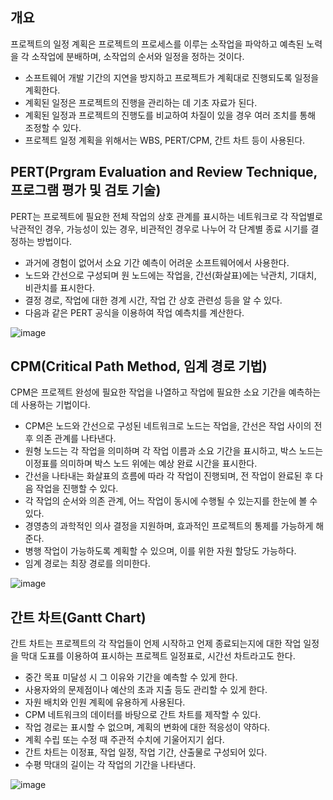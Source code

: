 ## 개요

프로젝트의 일정 계획은 프로젝트의 프로세스를 이루는 소작업을 파악하고 예측된 노력을 각 소작업에 분배하며, 소작업의 순서와 일정을 정하는 것이다.

- 소프트웨어 개발 기간의 지연을 방지하고 프로젝트가 계획대로 진행되도록 일정을 계획한다.
- 계획된 일정은 프로젝트의 진행을 관리하는 데 기초 자료가 된다.
- 계획된 일정과 프로젝트의 진행도를 비교하여 차질이 있을 경우 여러 조치를 통해 조정할 수 있다.
- 프로젝트 일정 계획을 위해서는 WBS, PERT/CPM, 간트 차트 등이 사용된다.

## PERT(Prgram Evaluation and Review Technique, 프로그램 평가 및 검토 기술)

PERT는 프로젝트에 필요한 전체 작업의 상호 관계를 표시하는 네트워크로 각 작업별로 낙관적인 경우, 가능성이 있는 경우, 비관적인 경우로 나누어 각 단계별 종료 시기를 결정하는 방법이다.

- 과거에 경험이 없어서 소요 기간 예측이 어려운 소프트웨어에서 사용한다.
- 노드와 간선으로 구성되며 원 노드에는 작업을, 간선(화살표)에는 낙관치, 기대치, 비관치를 표시한다.
- 결정 경로, 작업에 대한 경계 시간, 작업 간 상호 관련성 등을 알 수 있다.
- 다음과 같은 PERT 공식을 이용하여 작업 예측치를 계산한다.

![image](https://github.com/user-attachments/assets/19ff47a0-32ff-41d8-84c8-80c7caa2a45f)

## CPM(Critical Path Method, 임계 경로 기법)

CPM은 프로젝트 완성에 필요한 작업을 나열하고 작업에 필요한 소요 기간을 예측하는데 사용하는 기법이다.

- CPM은 노드와 간선으로 구성된 네트워크로 노드는 작업을, 간선은 작업 사이의 전후 의존 관계를 나타낸다.
- 원형 노드는 각 작업을 의미하며 각 작업 이름과 소요 기간을 표시하고, 박스 노드는 이정표를 의미하며 박스 노드 위에는 예상 완료 시간을 표시한다.
- 간선을 나타내는 화살표의 흐름에 따라 각 작업이 진행되며, 전 작업이 완료된 후 다음 작업을 진행할 수 있다.
- 각 작업의 순서와 의존 관계, 어느 작업이 동시에 수행될 수 있는지를 한눈에 볼 수 있다.
- 경영층의 과학적인 의사 결정을 지원하며, 효과적인 프로젝트의 통제를 가능하게 해 준다.
- 병행 작업이 가능하도록 계획할 수 있으며, 이를 위한 자원 할당도 가능하다.
- 임계 경로는 최장 경로를 의미한다.

![image](https://github.com/user-attachments/assets/06ae5998-30f9-48b3-8460-4de93d65e8a0)

## 간트 차트(Gantt Chart)

간트 차트는 프로젝트의 각 작업들이 언제 시작하고 언제 종료되는지에 대한 작업 일정을 막대 도표를 이용하여 표시하는 프로젝트 일정표로, 시간선 차트라고도 한다.

- 중간 목표 미달성 시 그 이유와 기간을 예측할 수 있게 한다.
- 사용자와의 문제점이나 예산의 초과 지출 등도 관리할 수 있게 한다.
- 자원 배치와 인원 계획에 유용하게 사용된다.
- CPM 네트워크의 데이터를 바탕으로 간트 차트를 제작할 수 있다.
- 작업 경로는 표시할 수 없으며, 계획의 변화에 대한 적응성이 약하다.
- 계획 수립 또는 수정 때 주관적 수치에 기울어지기 쉽다.
- 간트 차트는 이정표, 작업 일정, 작업 기간, 산출물로 구성되어 있다.
- 수평 막대의 길이는 각 작업의 기간을 나타낸다.

![image](https://github.com/user-attachments/assets/12cef95f-d234-4a06-bced-257b123368a3)


